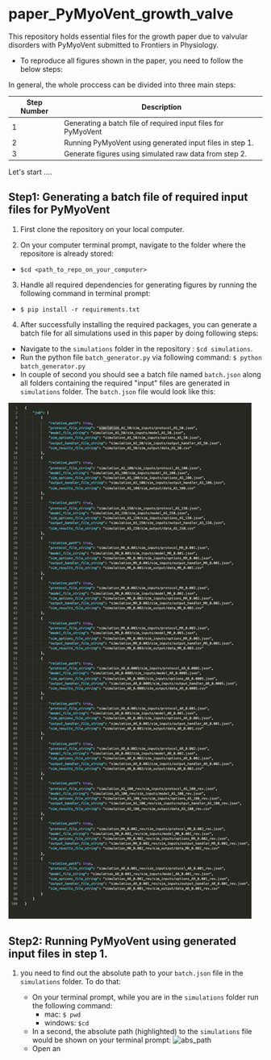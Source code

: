 # paper_PyMyoVent_growth_valve
This repository holds essential files for the growth paper due to valvular disorders with PyMyoVent submitted to Frontiers in Physiology. 

- To reproduce all figures shown in the paper, you need to follow the below steps:

In general, the whole proccess can be divided into three main steps:

| **Step Number** | **Description** |
| ------ | ------- |
| 1 | Generating a batch file of required input files for PyMyoVent |
| 2 | Running PyMyoVent using generated input files in step 1. |
| 3 | Generate figures using simulated raw data from step 2. |  

Let's start ....

## Step1: Generating a batch file of required input files for PyMyoVent

1. First clone the repository on your local computer.

2. On your computer terminal prompt, navigate to the folder where the repositore is already stored:
- `$cd <path_to_repo_on_your_computer>`

3. Handle all required dependencies for generating figures by running the following command in terminal prompt:
- `$ pip install -r requirements.txt`

4. After successfully installing the required packages, you can generate a batch file for all simulations used in this paper by doing following steps:  
- Navigate to the `simulations` folder in the repository : `$cd simulations`. 
- Run the python file `batch_generator.py` via following command:
`$ python batch_generator.py`
- In couple of second you should see a batch file named `batch.json` along all folders containing the required "input" files are generated in `simulations` folder. The `batch.json` file would look like this:

![batch](snapshots/batch.png)

## Step2: Running PyMyoVent using generated input files in step 1.
1. you need to find out the absolute path to your `batch.json` file in the `simulations` folder. To do that:

    - On your terminal prompt, while you are in the `simulations` folder run the following command: 
        - mac: `$ pwd` 
        - windows: `$cd`
    - In a second, the absolute path (highlighted) to the `simulations` file would be shown on your terminal prompt:
    ![abs_path](abs_path.png)
    - Open an